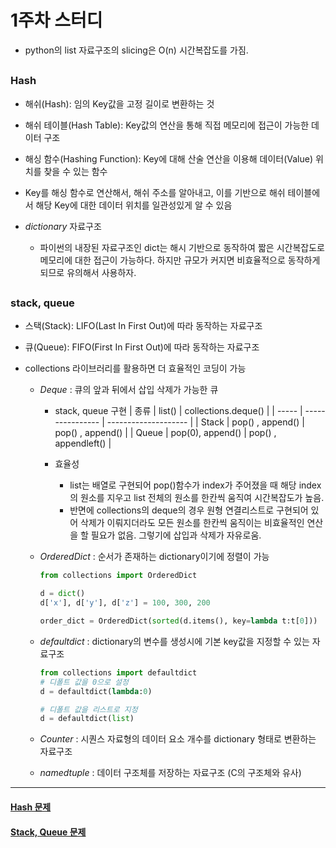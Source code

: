# 1주차 스터디

- python의 list 자료구조의 slicing은 O(n) 시간복잡도를 가짐.

##

### Hash

- 해쉬(Hash): 임의 Key값을 고정 길이로 변환하는 것
- 해쉬 테이블(Hash Table): Key값의 연산을 통해 직접 메모리에 접근이 가능한 데이터 구조
- 해싱 함수(Hashing Function): Key에 대해 산술 연산을 이용해 데이터(Value) 위치를 찾을 수 있는 함수
- Key를 해싱 함수로 연산해서, 해쉬 주소를 알아내고, 이를 기반으로 해쉬 테이블에서 해당 Key에 대한 데이터 위치를 일관성있게 알 수 있음

- _dictionary_ 자료구조
  - 파이썬의 내장된 자료구조인 dict는 해시 기반으로 동작하여 짧은 시간복잡도로 메모리에 대한 접근이 가능하다. 하지만 규모가 커지면 비효율적으로 동작하게 되므로 유의해서 사용하자.

##

### stack, queue

- 스택(Stack): LIFO(Last In First Out)에 따라 동작하는 자료구조
- 큐(Queue): FIFO(First In First Out)에 따라 동작하는 자료구조

- collections 라이브러리를 활용하면 더 효율적인 코딩이 가능

  - _Deque_ : 큐의 앞과 뒤에서 삽입 삭제가 가능한 큐

    - stack, queue 구현
      | 종류 | list() | collections.deque() |
      | ----- | ---------------- | -------------------- |
      | Stack | pop() , append() | pop() , append() |
      | Queue | pop(0), append() | pop() , appendleft() |

    - 효율성
      - list는 배열로 구현되어 pop()함수가 index가 주어졌을 때 해당 index의 원소를 지우고 list 전체의 원소를 한칸씩 움직여 시간복잡도가 높음.
      - 반면에 collections의 deque의 경우 원형 연결리스트로 구현되어 있어 삭제가 이뤄지더라도 모든 원소를 한칸씩 움직이는 비효율적인 연산을 할 필요가 없음. 그렇기에 삽입과 삭제가 자유로움.

  - _OrderedDict_ : 순서가 존재하는 dictionary이기에 정렬이 가능

    ```python
    from collections import OrderedDict

    d = dict()
    d['x'], d['y'], d['z'] = 100, 300, 200

    order_dict = OrderedDict(sorted(d.items(), key=lambda t:t[0]))
    ```

  - _defaultdict_ : dictionary의 변수를 생성시에 기본 key값을 지정할 수 있는 자료구조

    ```python
    from collections import defaultdict
    # 디폴트 값을 0으로 설정
    d = defaultdict(lambda:0)

    # 디폴트 값을 리스트로 지정
    d = defaultdict(list)
    ```

  - _Counter_ : 시퀀스 자료형의 데이터 요소 개수를 dictionary 형태로 변환하는 자료구조

  - _namedtuple_ : 데이터 구조체를 저장하는 자료구조 (C의 구조체와 유사)

---

#### <a href="https://programmers.co.kr/learn/courses/30/parts/12077">Hash 문제</a>

#### <a href="https://programmers.co.kr/learn/courses/30/parts/12081">Stack, Queue 문제</a>
